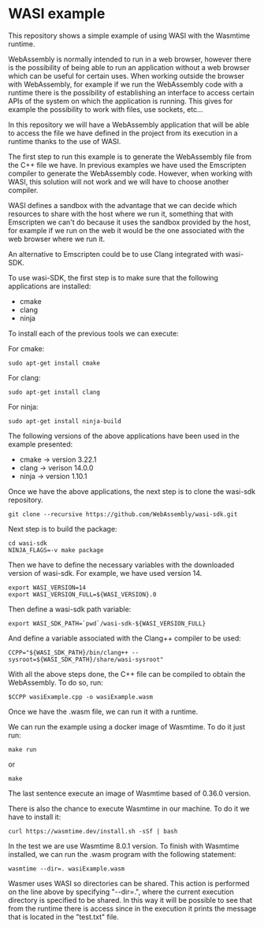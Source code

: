 # WASI example

This repository shows a simple example of using WASI with the Wasmtime runtime.

WebAssembly is normally intended to run in a web browser, however there is the possibility of being able to run an application without a web browser which can be useful for certain uses. When working outside the browser with WebAssembly, for example if we run the WebAssembly code with a runtime there is the possibility of establishing an interface to access certain APIs of the system on which the application is running. This gives for example the possibility to work with files, use sockets, etc...

In this repository we will have a WebAssembly application that will be able to access the file we have defined in the project from its execution in a runtime thanks to the use of WASI.

The first step to run this example is to generate the WebAssembly file from the C++ file we have. In previous examples we have used the Emscripten compiler to generate the WebAssembly code. However, when working with WASI, this solution will not work and we will have to choose another compiler.

WASI defines a sandbox with the advantage that we can decide which resources to share with the host where we run it, something that with Emscripten we can't do because it uses the sandbox provided by the host, for example if we run on the web it would be the one associated with the web browser where we run it.

An alternative to Emscripten could be to use Clang integrated with wasi-SDK.

To use wasi-SDK, the first step is to make sure that the following applications are installed:

- cmake
- clang
- ninja

To install each of the previous tools we can execute:

For cmake:

```shell
sudo apt-get install cmake
```

For clang:

```shell
sudo apt-get install clang
```

For ninja:

```shell
sudo apt-get install ninja-build
```

The following versions of the above applications have been used in the example presented:

- cmake -> version 3.22.1
- clang -> verison 14.0.0
- ninja -> version 1.10.1

Once we have the above applications, the next step is to clone the wasi-sdk repository.

```shell
git clone --recursive https://github.com/WebAssembly/wasi-sdk.git
```

Next step is to build the package:

```shell
cd wasi-sdk
NINJA_FLAGS=-v make package
```

Then we have to define the necessary variables with the downloaded version of wasi-sdk. For example, we have used version 14.

```shell
export WASI_VERSION=14
export WASI_VERSION_FULL=${WASI_VERSION}.0
```

Then define a wasi-sdk path variable:

```shell
export WASI_SDK_PATH=`pwd`/wasi-sdk-${WASI_VERSION_FULL}
```

And define a variable associated with the Clang++ compiler to be used:

```shell
CCPP="${WASI_SDK_PATH}/bin/clang++ --sysroot=${WASI_SDK_PATH}/share/wasi-sysroot"
```

With all the above steps done, the C++ file can be compiled to obtain the WebAssembly. To do so, run:

```shell
$CCPP wasiExample.cpp -o wasiExample.wasm
```

Once we have the .wasm file, we can run it with a runtime. 

We can run the example using a docker image of Wasmtime. To do it just run:

```shell
make run
```

or 

```shell
make
```

The last sentence execute an image of Wasmtime based of 0.36.0 version.

There is also the chance to execute Wasmtime in our machine. To do it we have to install it:

```shell
curl https://wasmtime.dev/install.sh -sSf | bash
```

In the test we are use Wasmtime 8.0.1 version.
To finish with Wasmtime installed, we can run the .wasm program with the following statement:

```shell
wasmtime --dir=. wasiExample.wasm
```

Wasmer uses WASI so directories can be shared. This action is performed on the line above by specifying "--dir=.", where the current execution directory is specified to be shared. In this way it will be possible to see that from the runtime there is access since in the execution it prints the message that is located in the "test.txt" file.